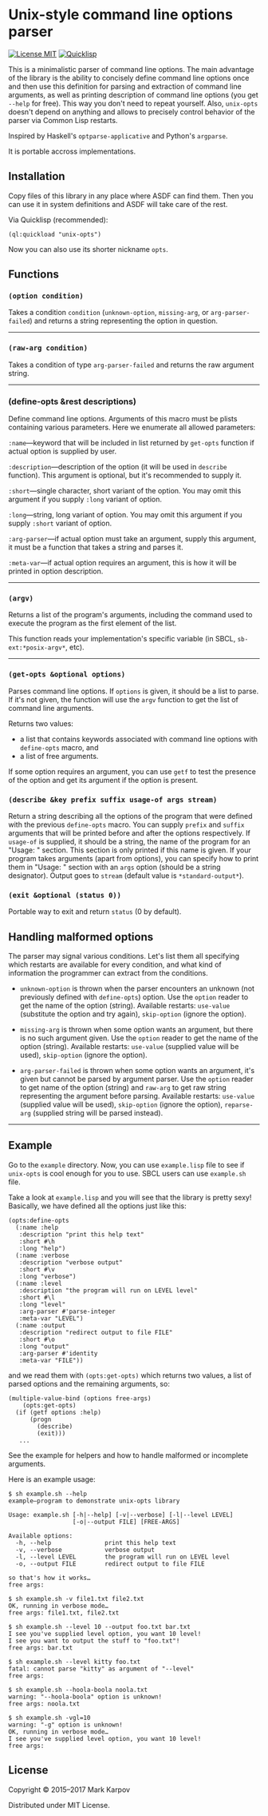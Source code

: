 # Unix-style command line options parser

[![License MIT](https://img.shields.io/badge/license-MIT-green.svg)](http://opensource.org/licenses/MIT)
[![Quicklisp](http://quickdocs.org/badge/unix-opts.svg)](http://quickdocs.org/unix-opts/)

This is a minimalistic parser of command line options. The main advantage of
the library is the ability to concisely define command line options once and
then use this definition for parsing and extraction of command line
arguments, as well as printing description of command line options (you get
`--help` for free). This way you don't need to repeat yourself. Also,
`unix-opts` doesn't depend on anything and allows to precisely control
behavior of the parser via Common Lisp restarts.

Inspired by Haskell's `optparse-applicative` and Python's `argparse`.

It is portable accross implementations.

## Installation

Copy files of this library in any place where ASDF can find them. Then you
can use it in system definitions and ASDF will take care of the rest.

Via Quicklisp (recommended):

```common-lisp
(ql:quickload "unix-opts")
```

Now you can also use its shorter nickname `opts`.


## Functions

### `(option condition)`

Takes a condition `condition` (`unknown-option`, `missing-arg`, or
`arg-parser-failed`) and returns a string representing the option in question.

----

### `(raw-arg condition)`

Takes a condition of type `arg-parser-failed` and returns the raw argument string.

----

### (define-opts &rest descriptions)

Define command line options. Arguments of this macro must be plists
containing various parameters. Here we enumerate all allowed parameters:

`:name`—keyword that will be included in list returned by `get-opts`
function if actual option is supplied by user.

`:description`—description of the option (it will be used in `describe`
function). This argument is optional, but it's recommended to supply it.

`:short`—single character, short variant of the option. You may omit this
argument if you supply `:long` variant of option.

`:long`—string, long variant of option. You may omit this argument if you
supply `:short` variant of option.

`:arg-parser`—if actual option must take an argument, supply this argument,
it must be a function that takes a string and parses it.

`:meta-var`—if actual option requires an argument, this is how it will be
printed in option description.

----

### `(argv)`

Returns a list of the program's arguments, including the command used to execute the
program as the first element of the list.

This function reads your implementation's specific variable (in SBCL,
`sb-ext:*posix-argv*`, etc).

----

### `(get-opts &optional options)`

Parses command line options. If `options` is given, it should be a list to
parse. If it's not given, the function will use the `argv` function to get the
list of command line arguments.

Returns two values:
- a list that contains keywords associated with command line options
  with `define-opts` macro, and
- a list of free arguments.

If some option requires an argument, you can use `getf` to test the
presence of the option and get its argument if the option is present.

### `(describe &key prefix suffix usage-of args stream)`

Return a string describing all the options of the program that were defined with
the previous `define-opts` macro. You can supply `prefix` and `suffix`
arguments that will be printed before and after the options respectively. If
`usage-of` is supplied, it should be a string, the name of the program for an
"Usage: " section. This section is only printed if this name is given. If
your program takes arguments (apart from options), you can specify how to
print them in "Usage: " section with an `args` option (should be a string
designator). Output goes to `stream` (default value is `*standard-output*`).

### `(exit &optional (status 0))`

Portable way to exit and return `status` (0 by default).


Handling malformed options
--------------------------

The parser may signal various conditions. Let's list them all specifying
which restarts are available for every condition, and what kind of
information the programmer can extract from the conditions.

- `unknown-option` is thrown when the parser encounters an unknown (not previously
defined with `define-opts`) option. Use the `option` reader to get the name of
the option (string). Available restarts: `use-value` (substitute the option
and try again), `skip-option` (ignore the option).

- `missing-arg` is thrown when some option wants an argument, but there is no
such argument given. Use the `option` reader to get the name of the option
(string). Available restarts: `use-value` (supplied value will be used),
`skip-option` (ignore the option).

- `arg-parser-failed` is thrown when some option wants an argument, it's given
but cannot be parsed by argument parser. Use the `option` reader to get name
of the option (string) and `raw-arg` to get raw string representing the
argument before parsing. Available restarts: `use-value` (supplied value
will be used), `skip-option` (ignore the option), `reparse-arg` (supplied
string will be parsed instead).

----

## Example

Go to the `example` directory. Now, you can use `example.lisp` file to see if
`unix-opts` is cool enough for you to use. SBCL users can use `example.sh`
file.


Take a look at `example.lisp` and you will see that the library is pretty
sexy! Basically, we have defined all the options just like this:

```common-lisp
(opts:define-opts
  (:name :help
   :description "print this help text"
   :short #\h
   :long "help")
  (:name :verbose
   :description "verbose output"
   :short #\v
   :long "verbose")
  (:name :level
   :description "the program will run on LEVEL level"
   :short #\l
   :long "level"
   :arg-parser #'parse-integer
   :meta-var "LEVEL")
  (:name :output
   :description "redirect output to file FILE"
   :short #\o
   :long "output"
   :arg-parser #'identity
   :meta-var "FILE"))
```

and we read them with `(opts:get-opts)` which returns two values, a
list of parsed options and the remaining arguments, so:

```
(multiple-value-bind (options free-args)
    (opts:get-opts)
  (if (getf options :help)
      (progn
        (describe)
        (exit)))
   ...
```

See the example for helpers and how to handle malformed or incomplete arguments.

Here is an example usage:

```
$ sh example.sh --help
example—program to demonstrate unix-opts library

Usage: example.sh [-h|--help] [-v|--verbose] [-l|--level LEVEL]
                  [-o|--output FILE] [FREE-ARGS]

Available options:
  -h, --help               print this help text
  -v, --verbose            verbose output
  -l, --level LEVEL        the program will run on LEVEL level
  -o, --output FILE        redirect output to file FILE

so that's how it works…
free args:

$ sh example.sh -v file1.txt file2.txt
OK, running in verbose mode…
free args: file1.txt, file2.txt

$ sh example.sh --level 10 --output foo.txt bar.txt
I see you've supplied level option, you want 10 level!
I see you want to output the stuff to "foo.txt"!
free args: bar.txt

$ sh example.sh --level kitty foo.txt
fatal: cannot parse "kitty" as argument of "--level"
free args:

$ sh example.sh --hoola-boola noola.txt
warning: "--hoola-boola" option is unknown!
free args: noola.txt

$ sh example.sh -vgl=10
warning: "-g" option is unknown!
OK, running in verbose mode…
I see you've supplied level option, you want 10 level!
free args:
```
## License

Copyright © 2015–2017 Mark Karpov

Distributed under MIT License.
